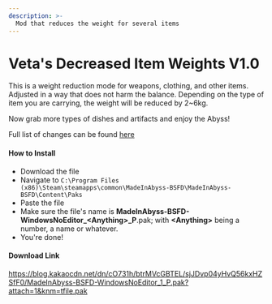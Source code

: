 ```yaml
---
description: >-
  Mod that reduces the weight for several items
---
```


# Veta's Decreased Item Weights V1.0

This is a weight reduction mode for weapons, clothing, and other items. Adjusted in a way that does not harm the balance. Depending on the type of item you are carrying, the weight will be reduced by 2~6kg.

Now grab more types of dishes and artifacts and enjoy the Abyss!

Full list of changes can be found [here](https://game-4.tistory.com/20)

#### How to Install

* Download the file
* Navigate to `C:\Program Files (x86)\Steam\steamapps\common\MadeInAbyss-BSFD\MadeInAbyss-BSFD\Content\Paks`
* Paste the file
* Make sure the file's name is **MadeInAbyss-BSFD-WindowsNoEditor\_\<Anything>\_P**.pak; with **\<Anything>** being a number, a name or whatever.
* You're done!

#### Download Link
https://blog.kakaocdn.net/dn/cO731h/btrMVcGBTEL/sjJDvp04yHvQ56kxHZSfF0/MadeInAbyss-BSFD-WindowsNoEditor_1_P.pak?attach=1&knm=tfile.pak

